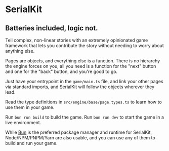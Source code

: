 # SerialKit

## Batteries included, logic not.

Tell complex, non-linear stories with an extremely opinionated game framework that lets you contribute the story without needing to worry about anything else.

Pages are objects, and everything else is a function. There is no hierarchy the engine forces on you, all you need is a function for the "next" button and one for the "back" button, and you're good to go.

Just have your entrypoint in the `game/main.ts` file, and link your other pages via standard imports, and SerialKit will follow the objects wherever they lead.

Read the type definitions in `src/engine/base/page.types.ts` to learn how to use them in your game.

Run `bun run build` to build the game.
Run `bun run dev` to start the game in a live environment.

While [Bun](https://bun.sh) is the preferred package manager and runtime for SerialKit, Node/NPM/PNPM/Yarn are also usable, and you can use any of them to build and run your game.